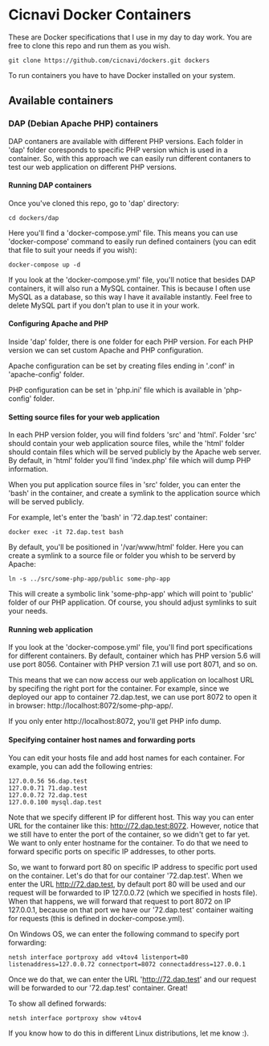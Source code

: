 # Cicnavi Docker Containers

These are Docker specifications that I use in my day to day work.
You are free to clone this repo and run them as you wish.

```shell
git clone https://github.com/cicnavi/dockers.git dockers
```

To run containers you have to have Docker installed on your system.

## Available containers

### DAP (Debian Apache PHP) containers

DAP contaners are available with different PHP versions. Each folder in 'dap' folder coresponds to specific PHP version which is used in a container. So, with this approach we can easily run different contaners to test our web application on different PHP versions.

#### Running DAP containers
Once you've cloned this repo, go to 'dap' directory:

```shell
cd dockers/dap
```

Here you'll find a 'docker-compose.yml' file. This means you can use 'docker-compose' command to easily run defined containers (you can edit that file to suit your needs if you wish):

```shell
docker-compose up -d
```

If you look at the 'docker-compose.yml' file, you'll notice that besides DAP containers, it will also run a MySQL container. This is because I often use MySQL as a database, so this way I have it available instantly. Feel free to delete MySQL part if you don't plan to use it in your work.

#### Configuring Apache and PHP
Inside 'dap' folder, there is one folder for each PHP version. For each PHP version we can set custom Apache and PHP configuration. 

Apache configuration can be set by creating files ending in '.conf' in 'apache-config' folder.

PHP configuration can be set in 'php.ini' file which is available in 'php-config' folder.

#### Setting source files for your web application
In each PHP version folder, you will find folders 'src' and 'html'. Folder 'src' should contain your web application source files, while the 'html' folder should contain files which will be served publicly by the Apache web server. By default, in 'html' folder you'll find 'index.php' file which will dump PHP information. 

When you put application source files in 'src' folder, you can enter the 'bash' in the container, and create a symlink to the application source which will be served publicly.

For example, let's enter the 'bash' in '72.dap.test' container:
```shell
docker exec -it 72.dap.test bash
```
By default, you'll be positioned in '/var/www/html' folder. Here you can create a symlink to a source file or folder you whish to be serverd by Apache:
```shell
ln -s ../src/some-php-app/public some-php-app
```
This will create a symbolic link 'some-php-app' which will point to 'public' folder of our PHP application. Of course, you should adjust symlinks to suit your needs.

#### Running web application
If you look at the 'docker-compose.yml' file, you'll find port specifications for different containers. By default, container which has PHP version 5.6 will use port 8056. Container with PHP version 7.1 will use port 8071, and so on.

This means that we can now access our web application on localhost URL by specifing the right port for the container. For example, since we deployed our app to container 72.dap.test, we can use port 8072 to open it in browser: http://localhost:8072/some-php-app/.

If you only enter http://localhost:8072, you'll get PHP info dump.

#### Specifying container host names and forwarding ports
You can edit your hosts file and add host names for each container.
For example, you can add the following entries:
```
127.0.0.56 56.dap.test
127.0.0.71 71.dap.test
127.0.0.72 72.dap.test
127.0.0.100 mysql.dap.test
```
Note that we specify different IP for different host. This way you can enter URL for the container like this: http://72.dap.test:8072. However, notice that we still have to enter the port of the container, so we didn't get to far yet. We want to only enter hostname for the container. To do that we need to forward specific ports on specific IP addresses, to other ports. 

So, we want to forward port 80 on specific IP address to specific port used on the container. Let's do that for our container '72.dap.test'. When we enter the URL http://72.dap.test, by default port 80 will be used and our request will be forwarded to IP 127.0.0.72 (which we specified in hosts file). When that happens, we will forward that request to port 8072 on IP 127.0.0.1, because on that port we have our '72.dap.test' container waiting for requests (this is defined in docker-compose.yml).

On Windows OS, we can enter the following command to specify port forwarding:
```shell
netsh interface portproxy add v4tov4 listenport=80 listenaddress=127.0.0.72 connectport=8072 connectaddress=127.0.0.1
```
Once we do that, we can enter the URL 'http://72.dap.test' and our request will be forwarded to our '72.dap.test' container. Great!

To show all defined forwards:

```shell
netsh interface portproxy show v4tov4
```

If you know how to do this in different Linux distributions, let me know :). 